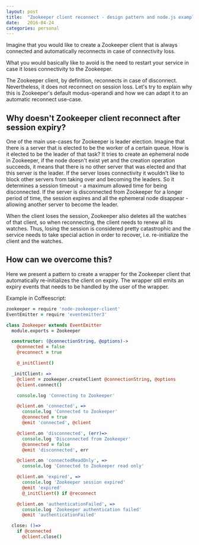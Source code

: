 ```yaml
---
layout: post
title:  "Zookeeper client reconnect - design pattern and node.js example"
date:   2016-04-24
categories: personal
---
```

Imagine that you would like to create a Zookeeper client that is always connected
and automatically reconnects in case of connectivity loss.

What you would basically like to avoid is the need to restart your service in case
it loses connectivity to the Zookeeper.

The Zookeeper client, by definition, reconnects in case of disconnect. Nevertheless,
it does not reconnect on session loss. Let's try to explain why this is Zookeeper's
default modus-operandi and how we can adapt it to an automatic reconnect use-case.

## Why doesn't Zookeeper client reconnect after session expiry?
One of the main use-cases for Zookeeper is leader election. Imagine that there is
a server that is elected to be the worker of a certain queue. How is it elected to
be the leader of that task? It tries to create an ephemeral node in Zookeeper, if
the node doesn't exist yet and the creation operation succeeds, it means that
there is no other server that was elected and that this server is the leader.
If the server loses connectivity it wouldn't like to block other servers from
taking over and becoming the leaders. So it determines a session timeout - a maximum
allowed time for being disconnected. If the server is disconnected from Zookeeper
for a longer period of time, the session expires and all the ephemeral node disappear -
allowing another server to become the leader.

When the client loses the session, Zookeeper also deletes all the watches of
that client, so when reconnecting, the client needs to renew all its watches.
Thus, losing the session is considered pretty catastrophic and the service needs
to take special action in order to recover, i.e. re-initialize the client and the
watches.

## How can we overcome this?
Here we present a pattern to create a wrapper for the Zookeeper client that
automatically re-initializes the client on expiry. The wrapper still emits an
expiry events that needs to be handled by the user of the wrapper.

Example in Coffeescript:

```coffeescript
zookeeper = require 'node-zookeeper-client'
EventEmitter = require 'eventemitter3'

class Zookeeper extends EventEmitter
  module.exports = Zookeeper

  constructor: (@connectionString, @options)->
    @connected = false
    @reconnect = true

    @_initClient()

  _initClient: =>
    @client = zookeeper.createClient @connectionString, @options
    @client.connect()

    console.log 'Connecting to Zookeeper'

    @client.on 'connected', =>
      console.log 'Connected to Zookeeper'
      @connected = true
      @emit 'connected', @client

    @client.on 'disconnected', (err)=>
      console.log 'Disconnected from Zookeeper'
      @connected = false
      @emit 'disconnected', err

    @client.on 'connectedReadOnly', =>
      console.log 'Connected to Zookeeper read only'

    @client.on 'expired', =>
      console.log 'Zookeeper session expired'
      @emit 'expired'
      @_initClient() if @reconnect

    @client.on 'authenticationFailed', =>
      console.log 'Zookeeper authentication failed'
      @emit 'authenticationFailed'

  close: ()=>
    if @connected
      @client.close()
```

